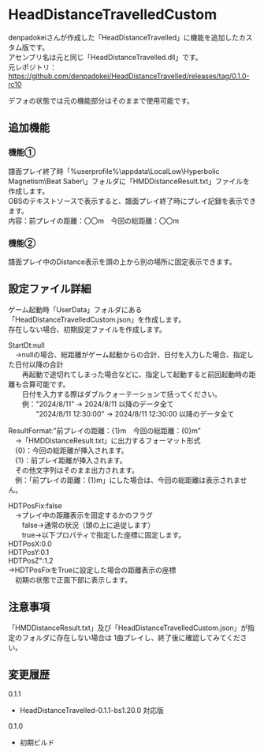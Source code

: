 # HeadDistanceTravelledCustom  
denpadokeiさんが作成した「HeadDistanceTravelled」に機能を追加したカスタム版です。  
アセンブリ名は元と同じ「HeadDistanceTravelled.dll」です。  
元レポジトリ：https://github.com/denpadokei/HeadDistanceTravelled/releases/tag/0.1.0-rc10  

デフォの状態では元の機能部分はそのままで使用可能です。  

## 追加機能  
### 機能①  
譜面プレイ終了時「%userprofile%\appdata\LocalLow\Hyperbolic Magnetism\Beat Saber\」フォルダに「HMDDistanceResult.txt」ファイルを作成します。  
OBSのテキストソースで表示すると、譜面プレイ終了時にプレイ記録を表示できます。  
内容：前プレイの距離：〇〇m　今回の総距離：〇〇m  

### 機能②  
譜面プレイ中のDistance表示を頭の上から別の場所に固定表示できます。  

## 設定ファイル詳細  
ゲーム起動時「UserData」フォルダにある「HeadDistanceTravelledCustom.json」を作成します。  
存在しない場合、初期設定ファイルを作成します。  

StartDt:null  
　→nullの場合、総距離がゲーム起動からの合計、日付を入力した場合、指定した日付以降の合計  
　　再起動で途切れてしまった場合などに、指定して起動すると前回起動時の距離も合算可能です。  
　　日付を入力する際はダブルクォーテーションで括ってください。  
　　例："2024/8/11" → 2024/8/11 以降のデータ全て  
　　　　"2024/8/11 12:30:00" → 2024/8/11 12:30:00 以降のデータ全て  

ResultFormat:"前プレイの距離：{1}m　今回の総距離：{0}m"  
　→「HMDDistanceResult.txt」に出力するフォーマット形式  
　{0}：今回の総距離が挿入されます。  
　{1}：前プレイ距離が挿入されます。  
　その他文字列はそのまま出力されます。  
　例：「前プレイの距離：{1}m」にした場合は、今回の総距離は表示されません。  

HDTPosFix:false  
　→プレイ中の距離表示を固定するかのフラグ  
　　false→通常の状況（頭の上に追従します）  
　　true→以下プロパティで指定した座標に固定します。  
HDTPosX:0.0  
HDTPosY:0.1  
HDTPosZ":1.2  
→HDTPosFixをTrueに設定した場合の距離表示の座標  
　初期の状態で正面下部に表示します。  

## 注意事項
「HMDDistanceResult.txt」及び「HeadDistanceTravelledCustom.json」が指定のフォルダに存在しない場合は
1曲プレイし、終了後に確認してみてください。

## 変更履歴
0.1.1
* HeadDistanceTravelled-0.1.1-bs1.20.0 対応版

0.1.0
* 初期ビルド